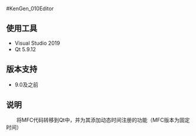 #KenGen_010Editor
## 使用工具

- Visual Studio 2019
- Qt 5.9.12

## 版本支持

- 9.0及之前

## 说明

　　将MFC代码转移到Qt中，并为其添加动态时间注册的功能（MFC版本为固定时间）
